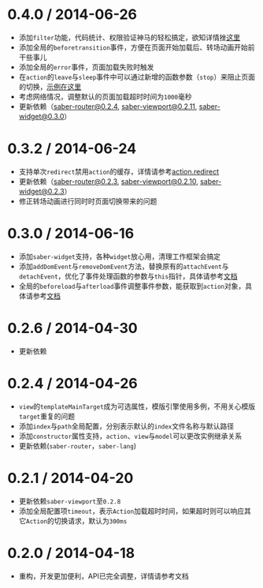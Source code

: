 # 0.4.0 / 2014-06-26

* 添加`filter`功能，代码统计、权限验证神马的轻松搞定，欲知详情挫[这里](README.md#addfilterurl-fn)
* 添加全局的`beforetransition`事件，方便在页面开始加载后、转场动画开始前干些事儿
* 添加全局的`error`事件，页面加载失败时触发
* 在`action`的`leave`与`sleep`事件中可以通过新增的函数参数（`stop`）来阻止页面的切换，[示例在这里](doc/action.md#%E4%BA%8B%E4%BB%B6)
* 考虑网络情况，调整默认的页面加载超时时间为`1000`毫秒
* 更新依赖（[saber-router@0.2.4](https://github.com/ecomfe/saber-router/blob/develop/History.md#024--2014-06-25), [saber-viewport@0.2.11](https://github.com/ecomfe/saber-viewport/blob/develop/History.md#0211--2014-06-25), [saber-widget@0.3.0](https://github.com/ecomfe/saber-widget/blob/develop/History.md#030--2014-06-24)）

# 0.3.2 / 2014-06-24

* 支持单次`redirect`禁用`action`的缓存，详情请参考[action.redirect](doc/action.md#redirecturl-query-options)
* 更新依赖（[saber-router@0.2.3](https://github.com/ecomfe/saber-router/blob/master/History.md#023--2014-06-23), [saber-viewport@0.2.10](https://github.com/ecomfe/saber-viewport/blob/master/History.md#0210--2014-06-23), [saber-widget@0.2.3](https://github.com/ecomfe/saber-widget/blob/master/History.md#023--2014-06-23)）
* 修正转场动画进行同时时页面切换带来的问题

# 0.3.0 / 2014-06-16

* 添加`saber-widget`支持，各种`widget`放心用，清理工作框架会搞定
* 添加`addDomEvent`与`removeDomEvent`方法，替换原有的`attachEvent`与`detachEvent`，优化了事件处理函数的参数与`this`指针，具体请参考[文档](doc/view.md)
* 全局的`beforeload`与`afterload`事件调整事件参数，能获取到`action`对象，具体请参考[文档](README.md)

# 0.2.6 / 2014-04-30

* 更新依赖

# 0.2.4 / 2014-04-26

* `view`的`templateMainTarget`成为可选属性，模版引擎使用多例，不用关心模版`target`重复的问题
* 添加`index`与`path`全局配置，分别表示默认的`index`文件名称与默认路径
* 添加`constructor`属性支持，`action`、`view`与`model`可以更改实例继承关系
* 更新依赖(`saber-router`，`saber-lang`)

# 0.2.1 / 2014-04-20

* 更新依赖`saber-viewport`至`0.2.8`
* 添加全局配置项`timeout`，表示`Action`加载超时时间，如果超时则可以响应其它`Action`的切换请求，默认为`300ms`

# 0.2.0 / 2014-04-18

* 重构，开发更加便利，API已完全调整，详情请参考文档
